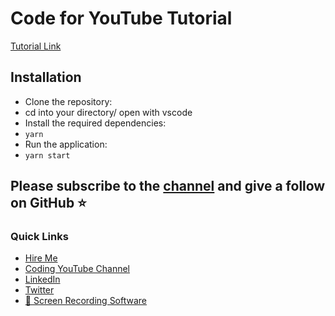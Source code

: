 # Code for YouTube Tutorial

[Tutorial Link](https://www.youtube.com/watch?v=6iqSR5PP03Q)

## Installation

- Clone the repository:
- cd into your directory/ open with vscode
- Install the required dependencies:
- `yarn`
- Run the application:
- `yarn start`


## Please subscribe to the [channel](https://www.youtube.com/@JutsuPoint) and give a follow on GitHub ⭐️

### Quick Links
- [Hire Me](https://imran.wiki/)
- [Coding YouTube Channel](https://www.youtube.com/@JutsuPoint)
- [LinkedIn](https://www.linkedin.com/in/imrankhan001/)
- [Twitter](https://twitter.com/EhThing)
- [🎁 Screen Recording Software](https://screen.studio/@Xenr1)
